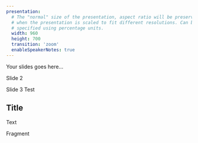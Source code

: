 ```yaml
---
presentation:
  # The "normal" size of the presentation, aspect ratio will be preserved
  # when the presentation is scaled to fit different resolutions. Can be
  # specified using percentage units.
  width: 960
  height: 700
  transition: 'zoom'
  enableSpeakerNotes: true
---
```


<!-- slide data-notes="Notes to myself here"-->
Your slides goes here...

<!-- slide data-background-video=Duke.mp4 data-background-video-loop=true-->
Slide 2

<!-- slide -->
Slide 3
Test

<!-- slide -->
<section>
  <h1>Title</h1>
  <p class="fragment highlight-red" data-fragment-index="1" >Text</p>
  <p class="fragment data-fragment-index="1"">Fragment</p>
</section>
